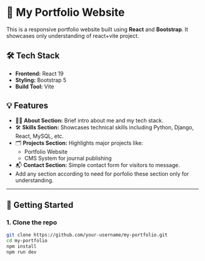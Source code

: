 # 🚀 My Portfolio Website

This is a responsive portfolio website built using **React** and **Bootstrap**. It showcases only understanding of react+vite project.

## 🛠️ Tech Stack

- **Frontend:** React 19
- **Styling:** Bootstrap 5
- **Build Tool:** Vite

## 💡 Features

- 🧑‍💻 **About Section:** Brief intro about me and my tech stack.
- 🛠️ **Skills Section:** Showcases technical skills including Python, Django, React, MySQL, etc.
- 🗂️ **Projects Section:** Highlights major projects like:
  - Portfolio Website
  - CMS System for journal publishing
- 📬 **Contact Section:** Simple contact form for visitors to message.
- Add any section according to need for porfolio these section only for understanding.

---

## 🚀 Getting Started

### 1. Clone the repo

```bash
git clone https://github.com/your-username/my-portfolio.git
cd my-portfolio
npm install
npm run dev
